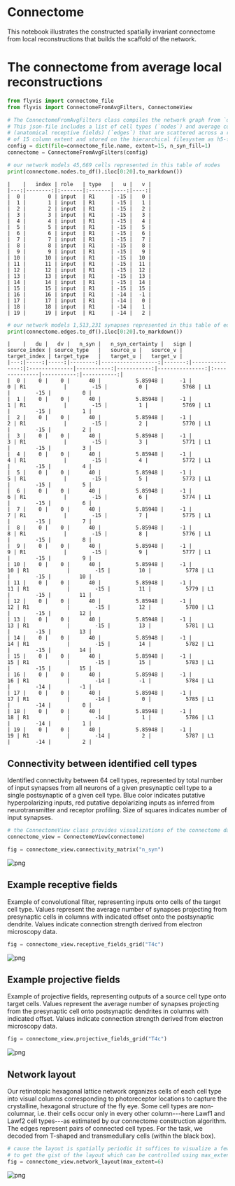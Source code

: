 # Connectome
This notebook illustrates the constructed spatially invariant connectome from local reconstructions that builds the
scaffold of the network.

# The connectome from average local reconstructions


```python
from flyvis import connectome_file
from flyvis import ConnectomeFromAvgFilters, ConnectomeView
```


```python
# The ConnectomeFromAvgFilters class compiles the network graph from `data/connectome/fib25-fib19_v2.2.json`.
# This json-file includes a list of cell types (`nodes`) and average convolutional filters
# (anatomical receptive fields) (`edges`) that are scattered across a regular hexagonal lattice
# of 15 column extent and stored on the hierarchical filesystem as h5-files.
config = dict(file=connectome_file.name, extent=15, n_syn_fill=1)
connectome = ConnectomeFromAvgFilters(config)
```


```python
# our network models 45,669 cells represented in this table of nodes
print(connectome.nodes.to_df().iloc[0:20].to_markdown())
```

    |    |   index | role   | type   |   u |   v |
    |---:|--------:|:-------|:-------|----:|----:|
    |  0 |       0 | input  | R1     | -15 |   0 |
    |  1 |       1 | input  | R1     | -15 |   1 |
    |  2 |       2 | input  | R1     | -15 |   2 |
    |  3 |       3 | input  | R1     | -15 |   3 |
    |  4 |       4 | input  | R1     | -15 |   4 |
    |  5 |       5 | input  | R1     | -15 |   5 |
    |  6 |       6 | input  | R1     | -15 |   6 |
    |  7 |       7 | input  | R1     | -15 |   7 |
    |  8 |       8 | input  | R1     | -15 |   8 |
    |  9 |       9 | input  | R1     | -15 |   9 |
    | 10 |      10 | input  | R1     | -15 |  10 |
    | 11 |      11 | input  | R1     | -15 |  11 |
    | 12 |      12 | input  | R1     | -15 |  12 |
    | 13 |      13 | input  | R1     | -15 |  13 |
    | 14 |      14 | input  | R1     | -15 |  14 |
    | 15 |      15 | input  | R1     | -15 |  15 |
    | 16 |      16 | input  | R1     | -14 |  -1 |
    | 17 |      17 | input  | R1     | -14 |   0 |
    | 18 |      18 | input  | R1     | -14 |   1 |
    | 19 |      19 | input  | R1     | -14 |   2 |



```python
# our network models 1,513,231 synapses represented in this table of edges
print(connectome.edges.to_df().iloc[0:20].to_markdown())
```

    |    |   du |   dv |   n_syn |   n_syn_certainty |   sign |   source_index | source_type   |   source_u |   source_v |   target_index | target_type   |   target_u |   target_v |
    |---:|-----:|-----:|--------:|------------------:|-------:|---------------:|:--------------|-----------:|-----------:|---------------:|:--------------|-----------:|-----------:|
    |  0 |    0 |    0 |      40 |           5.85948 |     -1 |              0 | R1            |        -15 |          0 |           5768 | L1            |        -15 |          0 |
    |  1 |    0 |    0 |      40 |           5.85948 |     -1 |              1 | R1            |        -15 |          1 |           5769 | L1            |        -15 |          1 |
    |  2 |    0 |    0 |      40 |           5.85948 |     -1 |              2 | R1            |        -15 |          2 |           5770 | L1            |        -15 |          2 |
    |  3 |    0 |    0 |      40 |           5.85948 |     -1 |              3 | R1            |        -15 |          3 |           5771 | L1            |        -15 |          3 |
    |  4 |    0 |    0 |      40 |           5.85948 |     -1 |              4 | R1            |        -15 |          4 |           5772 | L1            |        -15 |          4 |
    |  5 |    0 |    0 |      40 |           5.85948 |     -1 |              5 | R1            |        -15 |          5 |           5773 | L1            |        -15 |          5 |
    |  6 |    0 |    0 |      40 |           5.85948 |     -1 |              6 | R1            |        -15 |          6 |           5774 | L1            |        -15 |          6 |
    |  7 |    0 |    0 |      40 |           5.85948 |     -1 |              7 | R1            |        -15 |          7 |           5775 | L1            |        -15 |          7 |
    |  8 |    0 |    0 |      40 |           5.85948 |     -1 |              8 | R1            |        -15 |          8 |           5776 | L1            |        -15 |          8 |
    |  9 |    0 |    0 |      40 |           5.85948 |     -1 |              9 | R1            |        -15 |          9 |           5777 | L1            |        -15 |          9 |
    | 10 |    0 |    0 |      40 |           5.85948 |     -1 |             10 | R1            |        -15 |         10 |           5778 | L1            |        -15 |         10 |
    | 11 |    0 |    0 |      40 |           5.85948 |     -1 |             11 | R1            |        -15 |         11 |           5779 | L1            |        -15 |         11 |
    | 12 |    0 |    0 |      40 |           5.85948 |     -1 |             12 | R1            |        -15 |         12 |           5780 | L1            |        -15 |         12 |
    | 13 |    0 |    0 |      40 |           5.85948 |     -1 |             13 | R1            |        -15 |         13 |           5781 | L1            |        -15 |         13 |
    | 14 |    0 |    0 |      40 |           5.85948 |     -1 |             14 | R1            |        -15 |         14 |           5782 | L1            |        -15 |         14 |
    | 15 |    0 |    0 |      40 |           5.85948 |     -1 |             15 | R1            |        -15 |         15 |           5783 | L1            |        -15 |         15 |
    | 16 |    0 |    0 |      40 |           5.85948 |     -1 |             16 | R1            |        -14 |         -1 |           5784 | L1            |        -14 |         -1 |
    | 17 |    0 |    0 |      40 |           5.85948 |     -1 |             17 | R1            |        -14 |          0 |           5785 | L1            |        -14 |          0 |
    | 18 |    0 |    0 |      40 |           5.85948 |     -1 |             18 | R1            |        -14 |          1 |           5786 | L1            |        -14 |          1 |
    | 19 |    0 |    0 |      40 |           5.85948 |     -1 |             19 | R1            |        -14 |          2 |           5787 | L1            |        -14 |          2 |


## Connectivity between identified cell types

Identified connectivity between 64 cell types, represented by total number of input synapses from all neurons of a given presynaptic cell type to a single postsynaptic of a given cell type. Blue color indicates putative hyperpolarizing inputs, red putative depolarizing inputs as inferred from neurotransmitter and receptor profiling. Size of squares indicates number of input synapses.


```python
# the ConnectomeView class provides visualizations of the connectome data
connectome_view = ConnectomeView(connectome)
```


```python
fig = connectome_view.connectivity_matrix("n_syn")
```



![png](01_flyvision_connectome_files/01_flyvision_connectome_8_0.png)



## Example receptive fields
Example of convolutional filter, representing inputs onto cells of the target cell type. Values represent the average number of synapses projecting from presynaptic cells in columns with indicated offset onto the postsynaptic dendrite. Values indicate connection strength derived from electron microscopy data.


```python
fig = connectome_view.receptive_fields_grid("T4c")
```



![png](01_flyvision_connectome_files/01_flyvision_connectome_10_0.png)



## Example projective fields
Example of projective fields, representing outputs of a source cell type onto target cells. Values represent the average number of synapses projecting from the presynaptic cell onto postsynaptic dendrites in columns with indicated offset. Values indicate connection strength derived from electron microscopy data.


```python
fig = connectome_view.projective_fields_grid("T4c")
```



![png](01_flyvision_connectome_files/01_flyvision_connectome_12_0.png)



## Network layout

Our retinotopic hexagonal lattice network organizes cells of each cell type into visual columns corresponding to photoreceptor locations to capture the crystalline, hexagonal structure of the fly eye. Some cell types are non-columnar, i.e. their cells occur only in every other column---here Lawf1 and Lawf2 cell types---as estimated by our connectome construction algorithm. The edges represent pairs of connected cell types. For the task, we decoded from T-shaped and transmedullary cells (within the black box).


```python
# cause the layout is spatially periodic it suffices to visualize a few columns
# to get the gist of the layout which can be controlled using max_extent
fig = connectome_view.network_layout(max_extent=6)
```



![png](01_flyvision_connectome_files/01_flyvision_connectome_15_0.png)




```python

```
